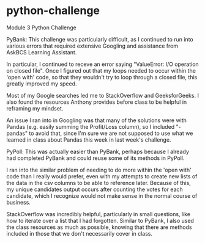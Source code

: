 # python-challenge
Module 3 Python Challenge

PyBank:
This challenge was particularly difficult, as I continued to run into various errors that required extensive Googling and assistance from AskBCS Learning Assistant. 

In particular, I continued to receve an error saying "ValueError: I/O operation on closed file". Once I figured out that my loops needed to occur within the 'open with' code, so that they wouldn't try to loop through a closed file, this greatly improved my speed. 

Most of my Google searches led me to StackOverflow and GeeksforGeeks. I also found the resources Anthony provides before class to be helpful in reframing my mindset. 

An issue I ran into in Googling was that many of the solutions were with Pandas (e.g. easily summing the Profit/Loss column), so I included "-pandas" to avoid that, since I'm sure we are not supposed to use what we learned in class about Pandas this week in last week's challenge. 


PyPoll:
This was actually easier than PyBank, perhaps because I already had completed PyBank and could reuse some of its methods in PyPoll. 

I ran into the similar problem of needing to do more within the 'open with' code than I really would prefer, even with my attempts to create new lists of the data in the csv columns to be able to reference later. Because of this, my unique candidates output occurs after counting the votes for each candidate, which I recognize would not make sense in the normal course of business. 

StackOverflow was incredibly helpful, particularly in small questions, like how to iterate over a list that I had forgotten. Similar to PyBank, I also used the class resources as much as possible, knowing that there are methods included in those that we don't necessarily cover in class. 